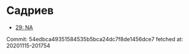 # Садриев
- [29: NA](29.md)

Commit: 54edbca49351584535b5bca24dc7f8de1456dce7
 fetched at: 20201115-201754
